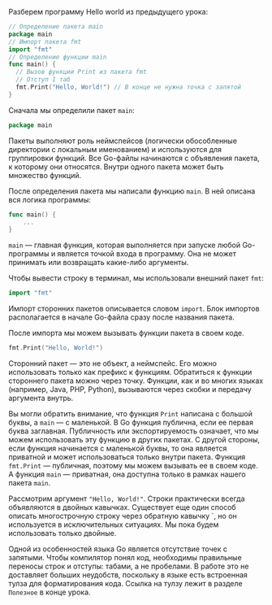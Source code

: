 
Разберем программу Hello world из предыдущего урока:

```go
// Определение пакета main
package main
// Импорт пакета fmt
import "fmt"
// Определение функции main
func main() {
  // Вызов функции Print из пакета fmt
  // Отступ 1 таб
  fmt.Print("Hello, World!") // В конце не нужна точка с запятой
}
```

Сначала мы определили пакет `main`:

```go
package main
```

Пакеты выполняют роль неймспейсов (логически обособленные директории с локальным именованием) и используются для группировки функций. Все Go-файлы начинаются с объявления пакета, к которому они относятся. Внутри одного пакета может быть множество функций.

После определения пакета мы написали функцию `main`. В ней описана вся логика программы:

```go
func main() {
    ...
}
```

`main` — главная функция, которая выполняется при запуске любой Go-программы и является точкой входа в программу. Она не может принимать или возвращать какие-либо аргументы.

Чтобы вывести строку в терминал, мы использовали внешний пакет `fmt`:

```go
import "fmt"
```

Импорт сторонних пакетов описывается словом `import`. Блок импортов располагается в начале Go-файла сразу после названия пакета.

После импорта мы можем вызывать функции пакета в своем коде.

```go
fmt.Print("Hello, World!")
```

Сторонний пакет — это не объект, а неймспейс. Его можно использовать только как префикс к функциям. Обратиться к функции стороннего пакета можно через точку. Функции, как и во многих языках (например, Java, PHP, Python), вызываются через скобки и передачу аргумента внутрь. 

Вы могли обратить внимание, что функция `Print` написана с большой буквы, а `main` — с маленькой. В Go функция публична, если ее первая буква заглавная. Публичность или экспортируемость означает, что мы можем использовать эту функцию в других пакетах. С другой стороны, если функция начинается с маленькой буквы, то она является приватной и может использоваться только внутри пакета. Функция `fmt.Print` — публичная, поэтому мы можем вызывать ее в своем коде. А функция `main` — приватная, она доступна только в рамках нашего пакета `main`.

Рассмотрим аргумент `"Hello, World!"`. Строки практически всегда объявляются в двойных кавычках. Существует еще один способ описать многострочную строку через обратную кавычку `, но он используется в исключительных ситуациях. Мы пока будем использовать только двойные.

Одной из особенностей языка Go является отсутствие точек с запятыми. Чтобы компилятор понял код, необходимы правильные переносы строк и отступы: табами, а не пробелами. В работе это не доставляет больших неудобств, поскольку в языке есть встроенная тулза для форматирования кода. Ссылка на тулзу лежит в разделе `Полезное` в конце урока.
